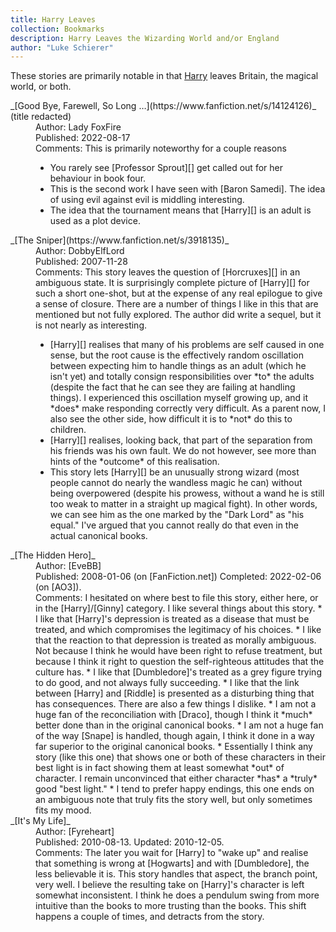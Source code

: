 ```yaml
---
title: Harry Leaves
collection: Bookmarks
description: Harry Leaves the Wizarding World and/or England
author: "Luke Schierer"
---
```


These stories are primarily notable in that [Harry][] leaves Britain, the
magical world, or both. 

<dl>
  <dt>_[Good Bye, Farewell, So Long …](https://www.fanfiction.net/s/14124126)_ (title redacted)</dt>
  <dd>Author: Lady FoxFire</dd>
  <dd>Published: 2022-08-17</dd>
  <dd>Comments: This is primarily noteworthy for a couple reasons<ul>
      <li>You rarely see [Professor Sprout][] get called out for her behaviour in book four.</li>
      <li>This is the second work I have seen with [Baron Samedi].  The idea of using evil against evil is middling interesting.</li>
      <li>The idea that the tournament means that [Harry][] is an adult is used as a plot device.</li></ul></dd>

  <dt>_[The Sniper](https://www.fanfiction.net/s/3918135)_</dt>
  <dd>Author: DobbyElfLord</dd>
  <dd>Published: 2007-11-28</dd>
  <dd>Comments: This story leaves the question of [Horcruxes][] in an ambiguous
      state.  It is surprisingly complete picture of [Harry][] for such a short
      one-shot, but at the expense of any real epilogue to give a sense of
      closure.  There are a number of things I like in this that are mentioned
      but not fully explored.  The author did write a sequel, but it is not
      nearly as interesting.<ul>
      <li>[Harry][] realises that many of his problems are self caused in one
          sense, but the root cause is the effectively random oscillation between
          expecting him to handle things as an adult (which he isn't yet) and
          totally consign responsibilities over *to* the adults (despite the fact
          that he can see they are failing at handling things).  I experienced
          this oscillation myself growing up, and it *does* make responding
          correctly very difficult.  As a parent now, I also see the other side,
          how difficult it is to *not* do this to children.</li>
      <li>[Harry][] realises, looking back, that part of the separation from his
          friends was his own fault.  We do not however, see more than hints of
          the *outcome* of this realisation.</li>
      <li>This story lets [Harry][] be an unusually strong wizard (most people
          cannot do nearly the wandless magic he can) without being overpowered
          (despite his prowess, without a wand he is still too weak to matter in
          a straight up magical fight).  In other words, we can see him as the
          one marked by the "Dark Lord" as "his equal."  I've argued that you
          cannot really do that even in the actual canonical books.</li></ul></dd>
  <dt>_[The Hidden Hero]_</dt>
  <dd>Author: [EveBB]</dd>
  <dd>Published: 2008-01-06 (on [FanFiction.net]) Completed: 2022-02-06 (on [AO3]).</dd>
  <dd>
    Comments: I hesitated on where best to file this story, either here, or in the [Harry]/[Ginny]
    category.  I like several things about this story.  
    * I like that [Harry]'s depression is treated as a disease that must be treated, and which compromises the legitimacy of his choices. 
    * I like that the reaction to that depression is treated as morally ambiguous.  Not because I think he would have been right to refuse treatment, but because I think it right to question the self-righteous attitudes that the culture has. 
    * I like that [Dumbledore]'s treated as a grey figure trying to do good, and not always fully succeeding. 
    * I like that the link between [Harry] and [Riddle] is presented as a disturbing thing that has consequences. 
    There are also a few things I dislike. 
    * I am not a huge fan of the reconciliation with [Draco], though I think it *much* better done than in the original canonical books. 
    * I am not a huge fan of the way [Snape] is handled, though again, I think it done in a way far superior to the original canonical books. 
    * Essentially I think any story (like this one) that shows one or both of these characters in their best light is in fact showing them at least somewhat *out* of character. I remain unconvinced that either character *has* a *truly* good "best light." 
    * I tend to prefer happy endings, this one ends on an ambiguous note that truly fits the story well, but only sometimes fits my mood. 
  </dd>

  <dt>_[It's My Life]_</dt>
  <dd>Author: [Fyreheart]</dd>
  <dd>Published: 2010-08-13.  Updated: 2010-12-05.</dd>
  <dd>
    Comments: The later you wait for [Harry] to "wake up" and realise that something is wrong at [Hogwarts] and with [Dumbledore], the less believable it is.   This story handles that aspect, the branch point, very well.  I believe the resulting take on [Harry]'s character is left somewhat inconsistent.  I think he does a pendulum swing from more intuitive than the books to more trusting than the books.  This shift happens a couple of times, and detracts from the story.  
  </dd>
  
</dl>

[Hogwarts]: </Harrypedia/Hogwarts/>

[Riddle]: </Harrypedia/people/Riddle/Tom_Marvolo/>

[FanFiction.net]: https://www.fanfiction.net

[AO3]: https://www.archiveofourown.org

[Snape]: </Harrypedia/people/Snape/Severus//>

[Draco]: </Harrypedia/people/Malfoy/Draco_Lucius/>

[Dumbledore]: </Harrypedia/people/Dumbledore/Albus_Percival_Wulfric_Brian/>

[Ginny]: </Harrypedia/people/Weasley/Ginevra_Molly/>

[Harry]: </Harrypedia/people/Potter/Harry_James/>

[Professor Sprout]: </Harrypedia/people/Sprout/Pomona/>

[Baron Samedi]: <https://en.wikipedia.org/wiki/Baron_Samedi>

[Horcruxes]: </Harrypedia/magic/dark/horcruxes>

[The Hidden Hero]: https://archiveofourown.org/works/36929347

[EveBB]: https://archiveofourown.org/users/EveBB/pseuds/EveBB

[It's My Life]: https://www.fanfiction.net/s/6234089/

[Fyreheart]: https://www.fanfiction.net/u/1788452/Fyreheart

